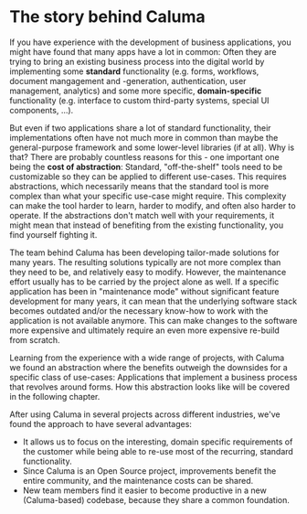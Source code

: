 # The story behind Caluma

If you have experience with the development of business applications, you might have found that many apps have a lot in common: Often they are trying to bring an existing business process into the digital world by implementing some **standard** functionality (e.g. forms, workflows, document mangagement and -generation, authentication, user management, analytics) and some more specific, **domain-specific** functionality (e.g. interface to custom third-party systems, special UI components, ...).

But even if two applications share a lot of standard functionality, their implementations often have not much more in common than maybe the general-purpose framework and some lower-level libraries (if at all). Why is that? There are probably countless reasons for this - one important one being the **cost of abstraction**: Standard, "off-the-shelf" tools need to be customizable so they can be applied to different use-cases. This requires abstractions, which necessarily means that the standard tool is more complex than what your specific use-case might require. This complexity can make the tool harder to learn, harder to modify, and often also harder to operate. If the abstractions don't match well with your requirements, it might mean that instead of benefiting from the existing functionality, you find yourself fighting it.

The team behind Caluma has been developing tailor-made solutions for many years. The resulting solutions typically are not more complex than they need to be, and relatively easy to modify. However, the maintenance effort usually has to be carried by the project alone as well. If a specific application has been in "maintenance mode" without significant feature development for many years, it can mean that the underlying software stack becomes outdated and/or the necessary know-how to work with the application is not available anymore. This can make changes to the software more expensive and ultimately require an even more expensive re-build from scratch.

Learning from the experience with a wide range of projects, with Caluma we found an abstraction where the benefits outweigh the downsides for a specific class of use-cases: Applications that implement a business process that revolves around forms. How this abstraction looks like will be covered in the following chapter.

After using Caluma in several projects across different industries, we've found the approach to have several advantages:

* It allows us to focus on the interesting, domain specific requirements of the customer while being able to re-use most of the recurring, standard functionality.
* Since Caluma is an Open Source project, improvements benefit the entire community, and the maintenance costs can be shared.
* New team members find it easier to become productive in a new (Caluma-based) codebase, because they share a common foundation.
